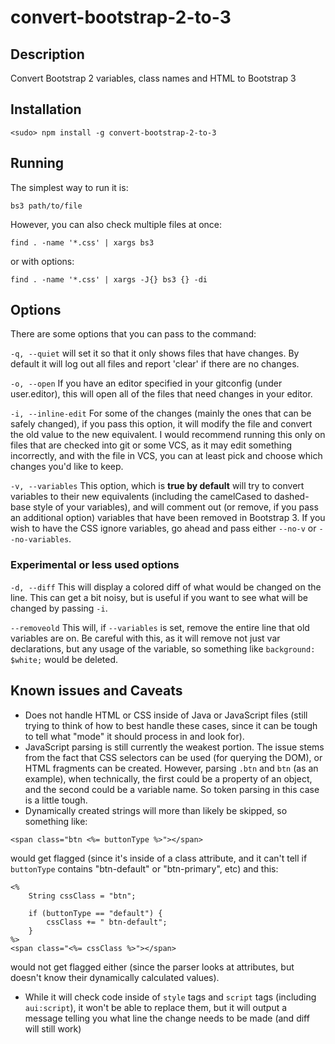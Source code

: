 convert-bootstrap-2-to-3
========================

## Description

Convert Bootstrap 2 variables, class names and HTML to Bootstrap 3

## Installation

```
<sudo> npm install -g convert-bootstrap-2-to-3
```

## Running

The simplest way to run it is:

```
bs3 path/to/file
```

However, you can also check multiple files at once:

```
find . -name '*.css' | xargs bs3
```

or with options:

```
find . -name '*.css' | xargs -J{} bs3 {} -di
```

## Options

There are some options that you can pass to the command:

`-q, --quiet` will set it so that it only shows files that have changes. By default it will log out all files and report 'clear' if there are no changes.

`-o, --open` If you have an editor specified in your gitconfig (under user.editor), this will open all of the files that need changes in your editor.

`-i, --inline-edit` For some of the changes (mainly the ones that can be safely changed), if you pass this option, it will modify the file and convert the old value to the new equivalent.
I would recommend running this only on files that are checked into git or some VCS, as it may edit something incorrectly, and with the file in VCS, you can at least pick and choose which changes you'd like to keep.

`-v, --variables` This option, which is **true by default** will try to convert variables to their new equivalents (including the camelCased to dashed-base style of your variables), and will comment out (or remove, if you pass an additional option) variables that have been removed in Bootstrap 3.
If you wish to have the CSS ignore variables, go ahead and pass either `--no-v` or `--no-variables`.

### Experimental or less used options

`-d, --diff` This will display a colored diff of what would be changed on the line. This can get a bit noisy, but is useful if you want to see what will be changed by passing `-i`.

`--removeold` This will, if `--variables` is set, remove the entire line that old variables are on. Be careful with this, as it will remove not just var declarations, but any usage of the variable, so something like `background: $white;` would be deleted.

## Known issues and Caveats

- Does not handle HTML or CSS inside of Java or JavaScript files (still trying to think of how to best handle these cases, since it can be tough to tell what "mode" it should process in and look for).
- JavaScript parsing is still currently the weakest portion. The issue stems from the fact that CSS selectors can be used (for querying the DOM), or HTML fragments can be created. However, parsing `.btn` and `btn` (as an example), when technically, the first could be a property of an object, and the second could be a variable name.
So token parsing in this case is a little tough.
- Dynamically created strings will more than likely be skipped, so something like:
```
<span class="btn <%= buttonType %>"></span>
```
would get flagged (since it's inside of a class attribute, and it can't tell if `buttonType` contains "btn-default" or "btn-primary", etc) and this:
```
<%
	String cssClass = "btn";

	if (buttonType == "default") {
		cssClass += " btn-default";
	}
%>
<span class="<%= cssClass %>"></span>
```
would not get flagged either (since the parser looks at attributes, but doesn't know their dynamically calculated values).
- While it will check code inside of `style` tags and `script` tags (including `aui:script`), it won't be able to replace them, but it will output a message telling you what line the change needs to be made (and diff will still work)
